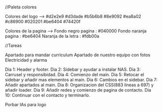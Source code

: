 //Paleta colores

Colores del logo -->
#d2e2e9
#d3dade
#b5b6b8
#8e9092
#ea8a02
#c86900
#020201
#be6404
#74420f

Colores de la pagina -->
Fondo negro pagina : #040000
Fondo naranja pagina : #be6404
Naranja de la letra : #fdb00a

//Tareas 

Apartado para mandar curriculum 
Apartado de nuestro equipo con fotos
Electricidad y alarma



Dia 1: Header y footer.
Dia 2: Sidebar y ayudar a instalar NAS.
Dia 3: Carrusel y responsibidad.
Dia 4: Comienzo del main.
Dia 5: Retocar el sidebar y añadir mas elementos al main.
Dia 6: Cambios en el sidebar.
Dia 7: Añadir apartados al main.
Dia 8: Organizacion del CSS(883 lineas a 697) y añadir loader.
Dia 9: Añadir redes y comienzo de pagina de contacto.
Dia 10: Continuar con el contacto y terminarlo. 

Porbar IAs para logo

